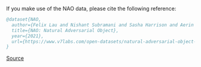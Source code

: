 If you make use of the NAO data, please cite the following reference:

``` bibtex 
@dataset{NAO,
  author={Felix Lau and Nishant Subramani and Sasha Harrison and Aerin Kim and Elliot Branson and Rosanne Liu},
  title={NAO: Natural Adversarial Object},
  year={2021},
  url={https://www.v7labs.com/open-datasets/natural-adversarial-object-nao}
}
```

[Source](https://www.v7labs.com/open-datasets/natural-adversarial-object-nao)